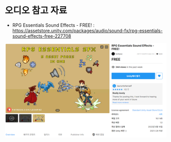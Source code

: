# 오디오 참고 자료

- RPG Essentials Sound Effects - FREE! : https://assetstore.unity.com/packages/audio/sound-fx/rpg-essentials-sound-effects-free-227708  

![alt text](image-6.png)